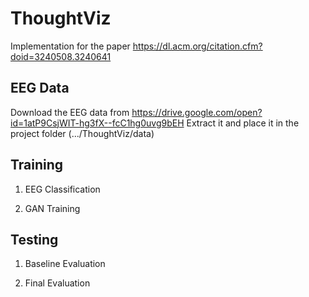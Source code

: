# ThoughtViz
Implementation for the paper https://dl.acm.org/citation.cfm?doid=3240508.3240641

## EEG Data

Download the EEG data from https://drive.google.com/open?id=1atP9CsjWIT-hg3fX--fcC1hg0uvg9bEH
Extract it and place it in the project folder (.../ThoughtViz/data)

## Training

1. EEG Classification

2. GAN Training

## Testing

1. Baseline Evaluation

2. Final Evaluation
